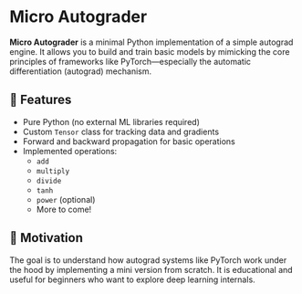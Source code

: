 # Micro Autograder

**Micro Autograder** is a minimal Python implementation of a simple autograd engine. It allows you to build and train basic models by mimicking the core principles of frameworks like PyTorch—especially the automatic differentiation (autograd) mechanism.

## 🚀 Features

- Pure Python (no external ML libraries required)
- Custom `Tensor` class for tracking data and gradients
- Forward and backward propagation for basic operations
- Implemented operations:
  - `add`
  - `multiply`
  - `divide`
  - `tanh`
  - `power` (optional)
  - More to come!

## 🧠 Motivation

The goal is to understand how autograd systems like PyTorch work under the hood by implementing a mini version from scratch. It is educational and useful for beginners who want to explore deep learning internals.

